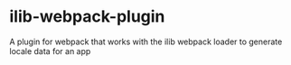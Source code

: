 # ilib-webpack-plugin
A plugin for webpack that works with the ilib webpack loader to generate locale data for an app
